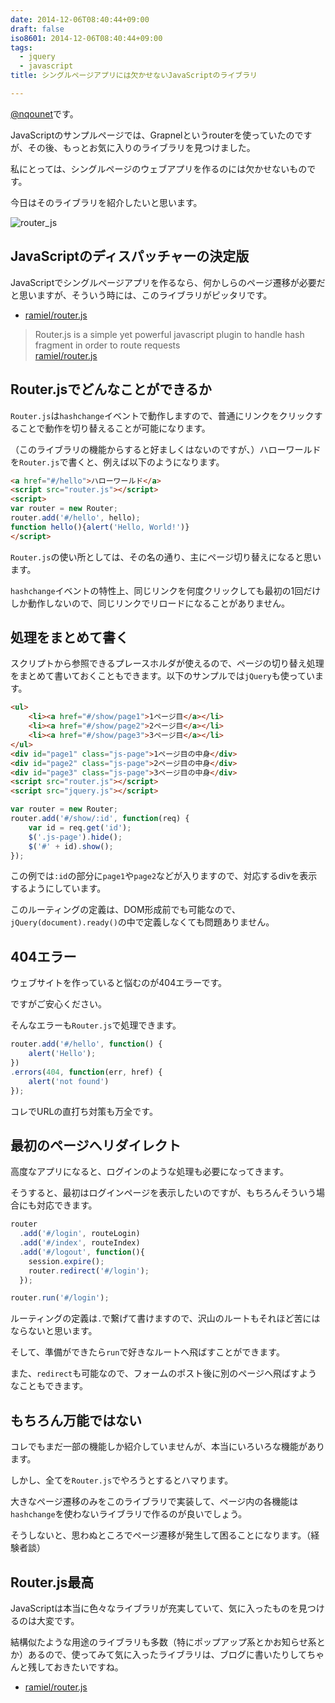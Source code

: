 ```yaml
---
date: 2014-12-06T08:40:44+09:00
draft: false
iso8601: 2014-12-06T08:40:44+09:00
tags:
  - jquery
  - javascript
title: シングルページアプリには欠かせないJavaScriptのライブラリ

---
```


[@nqounet](https://twitter.com/nqounet)です。

JavaScriptのサンプルページでは、Grapnelというrouterを使っていたのですが、その後、もっとお気に入りのライブラリを見つけました。

私にとっては、シングルページのウェブアプリを作るのには欠かせないものです。

今日はそのライブラリを紹介したいと思います。

![router_js](https://www.nqou.net/wp-content/uploads/2014/12/router_js-300x300.jpg)

## JavaScriptのディスパッチャーの決定版

JavaScriptでシングルページアプリを作るなら、何かしらのページ遷移が必要だと思いますが、そういう時には、このライブラリがピッタリです。

- [ramiel/router.js](https://github.com/ramiel/router.js)

> Router.js is a simple yet powerful javascript plugin to handle hash fragment in order to route requests  
> [ramiel/router.js](https://github.com/ramiel/router.js)

## Router.jsでどんなことができるか

`Router.js`は`hashchange`イベントで動作しますので、普通にリンクをクリックすることで動作を切り替えることが可能になります。

（このライブラリの機能からすると好ましくはないのですが、）ハローワールドを`Router.js`で書くと、例えば以下のようになります。

```html
<a href="#/hello">ハローワールド</a>
<script src="router.js"></script>
<script>
var router = new Router;
router.add('#/hello', hello);
function hello(){alert('Hello, World!')}
</script>
```

`Router.js`の使い所としては、その名の通り、主にページ切り替えになると思います。

`hashchange`イベントの特性上、同じリンクを何度クリックしても最初の1回だけしか動作しないので、同じリンクでリロードになることがありません。

## 処理をまとめて書く

スクリプトから参照できるプレースホルダが使えるので、ページの切り替え処理をまとめて書いておくこともできます。以下のサンプルでは`jQuery`も使っています。

```html
<ul>
    <li><a href="#/show/page1">1ページ目</a></li>
    <li><a href="#/show/page2">2ページ目</a></li>
    <li><a href="#/show/page3">3ページ目</a></li>
</ul>
<div id="page1" class="js-page">1ページ目の中身</div>
<div id="page2" class="js-page">2ページ目の中身</div>
<div id="page3" class="js-page">3ページ目の中身</div>
<script src="router.js"></script>
<script src="jquery.js"></script>
```

```js
var router = new Router;
router.add('#/show/:id', function(req) {
    var id = req.get('id');
    $('.js-page').hide();
    $('#' + id).show();
});
```

この例では`:id`の部分に`page1`や`page2`などが入りますので、対応するdivを表示するようにしています。

このルーティングの定義は、DOM形成前でも可能なので、`jQuery(document).ready()`の中で定義しなくても問題ありません。

## 404エラー

ウェブサイトを作っていると悩むのが404エラーです。

ですがご安心ください。

そんなエラーも`Router.js`で処理できます。

```js
router.add('#/hello', function() {
    alert('Hello');
})
.errors(404, function(err, href) {
    alert('not found')
});
```

コレでURLの直打ち対策も万全です。

## 最初のページへリダイレクト

高度なアプリになると、ログインのような処理も必要になってきます。

そうすると、最初はログインページを表示したいのですが、もちろんそういう場合にも対応できます。

```js
router
  .add('#/login', routeLogin)
  .add('#/index', routeIndex)
  .add('#/logout', function(){
    session.expire();
    router.redirect('#/login');
  });

router.run('#/login');
```

ルーティングの定義は`.`で繋げて書けますので、沢山のルートもそれほど苦にはならないと思います。

そして、準備ができたら`run`で好きなルートへ飛ばすことができます。

また、`redirect`も可能なので、フォームのポスト後に別のページヘ飛ばすようなこともできます。

## もちろん万能ではない

コレでもまだ一部の機能しか紹介していませんが、本当にいろいろな機能があります。

しかし、全てを`Router.js`でやろうとするとハマります。

大きなページ遷移のみをこのライブラリで実装して、ページ内の各機能は`hashchange`を使わないライブラリで作るのが良いでしょう。

そうしないと、思わぬところでページ遷移が発生して困ることになります。（経験者談）

## Router.js最高

JavaScriptは本当に色々なライブラリが充実していて、気に入ったものを見つけるのは大変です。

結構似たような用途のライブラリも多数（特にポップアップ系とかお知らせ系とか）あるので、使ってみて気に入ったライブラリは、ブログに書いたりしてちゃんと残しておきたいですね。

- [ramiel/router.js](https://github.com/ramiel/router.js)

